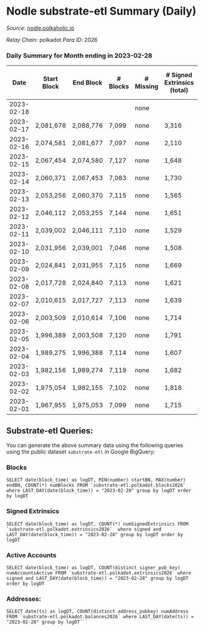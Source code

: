 # Nodle substrate-etl Summary (Daily)

_Source_: [nodle.polkaholic.io](https://nodle.polkaholic.io)

*Relay Chain*: polkadot
*Para ID*: 2026



### Daily Summary for Month ending in 2023-02-28


| Date | Start Block | End Block | # Blocks | # Missing | # Signed Extrinsics (total) | # Active Accounts | # Addresses with Balances | # Events | # Transfers | # XCM Transfers In | # XCM Transfers Out |
| ---- | ----------- | --------- | -------- | --------- | --------------------------- | ----------------- | ------------------------- | -------- | ----------- | ------------------ | ------------------- |
| 2023-02-18 |  |  |  | none  |  |  |  |  |   |   |   |
| 2023-02-17 | 2,081,678 | 2,088,776 | 7,099 | none  | 3,316 | 1,991 |  | 161,385 | 118,592  |   |   |
| 2023-02-16 | 2,074,581 | 2,081,677 | 7,097 | none  | 2,110 | 1,424 | 695,049 | 140,866 | 111,339 ($1,918.02) |   |   |
| 2023-02-15 | 2,067,454 | 2,074,580 | 7,127 | none  | 1,648 | 1,113 | 694,639 | 144,341 | 117,604 ($0.27) |   |   |
| 2023-02-14 | 2,060,371 | 2,067,453 | 7,083 | none  | 1,730 | 1,172 | 694,064 | 134,810 | 107,356  |   |   |
| 2023-02-13 | 2,053,256 | 2,060,370 | 7,115 | none  | 1,565 | 1,081 | 693,488 | 133,643 | 107,960  |   |   |
| 2023-02-12 | 2,046,112 | 2,053,255 | 7,144 | none  | 1,651 | 1,101 | 692,972 | 130,419 | 104,156 ($0.01) |   |   |
| 2023-02-11 | 2,039,002 | 2,046,111 | 7,110 | none  | 1,529 | 1,046 | 692,335 | 129,503 | 104,022  |   |   |
| 2023-02-10 | 2,031,956 | 2,039,001 | 7,046 | none  | 1,508 | 1,049 | 691,655 | 130,264 | 105,245  |   |   |
| 2023-02-09 | 2,024,841 | 2,031,955 | 7,115 | none  | 1,669 | 1,140 | 690,993 | 132,708 | 106,727  |   |   |
| 2023-02-08 | 2,017,728 | 2,024,840 | 7,113 | none  | 1,621 | 1,087 | 690,414 | 133,400 | 107,730  |   |   |
| 2023-02-07 | 2,010,615 | 2,017,727 | 7,113 | none  | 1,639 | 1,154 | 689,798 | 133,296 | 107,483  |   |   |
| 2023-02-06 | 2,003,509 | 2,010,614 | 7,106 | none  | 1,714 | 1,215 | 689,184 | 140,570 | 113,991  |   |   |
| 2023-02-05 | 1,996,389 | 2,003,508 | 7,120 | none  | 1,791 | 1,253 | 688,495 | 125,085 | 98,014 ($0.13) |   |   |
| 2023-02-04 | 1,989,275 | 1,996,388 | 7,114 | none  | 1,607 | 1,139 | 687,847 | 129,336 | 103,294  |   |   |
| 2023-02-03 | 1,982,156 | 1,989,274 | 7,119 | none  | 1,682 | 1,152 | 687,097 | 131,761 | 105,555  |   |   |
| 2023-02-02 | 1,975,054 | 1,982,155 | 7,102 | none  | 1,818 | 1,222 | 686,476 | 133,409 | 105,984  |   |   |
| 2023-02-01 | 1,967,955 | 1,975,053 | 7,099 | none  | 1,715 | 1,218 | 685,692 | 131,286 | 104,555  |   |   |

## Substrate-etl Queries:
You can generate the above summary data using the following queries using the public dataset `substrate-etl` in Google BigQuery:


### Blocks
```
SELECT date(block_time) as logDT, MIN(number) startBN, MAX(number) endBN, COUNT(*) numBlocks FROM `substrate-etl.polkadot.blocks2026`  where LAST_DAY(date(block_time)) = "2023-02-28" group by logDT order by logDT
```


### Signed Extrinsics
```
SELECT date(block_time) as logDT, COUNT(*) numSignedExtrinsics FROM `substrate-etl.polkadot.extrinsics2026`  where signed and LAST_DAY(date(block_time)) = "2023-02-28" group by logDT order by logDT
```


### Active Accounts
```
SELECT date(block_time) as logDT, COUNT(distinct signer_pub_key) numAccountsActive FROM `substrate-etl.polkadot.extrinsics2026` where signed and LAST_DAY(date(block_time)) = "2023-02-28" group by logDT order by logDT
```


### Addresses:
```
SELECT date(ts) as logDT, COUNT(distinct address_pubkey) numAddress FROM `substrate-etl.polkadot.balances2026` where LAST_DAY(date(ts)) = "2023-02-28" group by logDT```

